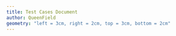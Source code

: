 ```yaml
---
title: Test Cases Document
author: QueenField
geometry: "left = 3cm, right = 2cm, top = 3cm, bottom = 2cm"
---
```

